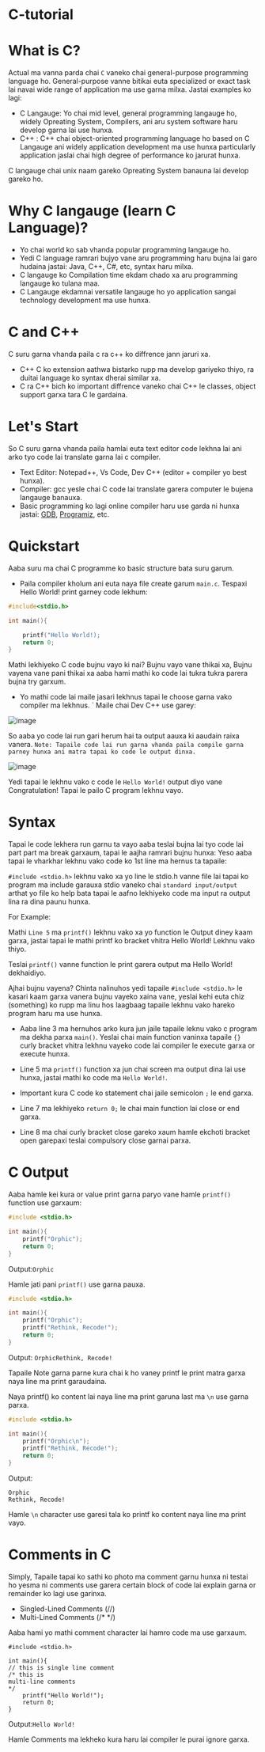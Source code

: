 # C-tutorial

# What is C?
 Actual ma vanna parda chai `C` vaneko chai general-purpose programming language ho.
 General-purpose vanne bitikai euta specialized or exact task lai navai wide range of application ma use garna milxa.
Jastai examples ko lagi:

- C Langauge: Yo chai mid level, general programming langauge ho, widely Opreating System, Compilers, ani aru system software haru develop garna lai use hunxa.
- C++ : C++ chai object-oriented programming language ho based on C Langauge ani widely application development ma use hunxa particularly application jaslai chai high degree of performance ko jarurat hunxa.

C langauge chai unix naam gareko Opreating System banauna lai develop gareko ho.

# Why C langauge (learn C Language)?

- Yo chai world ko sab vhanda popular programming langauge ho.
- Yedi C language ramrari bujyo vane aru programming haru bujna lai garo hudaina jastai: Java, C++, C#, etc, syntax haru milxa.
- C langauge ko Compilation time ekdam chado xa aru programming langauge ko tulana maa.
- C Langauge ekdamnai versatile langauge ho yo application sangai technology development ma use hunxa.

# C and C++
C suru garna vhanda paila c ra c++ ko diffrence jann jaruri xa.

- C++ C ko extension aathwa bistarko rupp ma develop gariyeko thiyo, ra duitai language ko syntax dherai similar xa.
- C ra C++ bich ko important diffrence vaneko chai C++ le  classes, object support garxa tara C le gardaina.

# Let's Start
So C suru garna vhanda paila hamlai euta text editor code lekhna lai ani arko tyo code lai translate garna lai c compiler.
- Text Editor: Notepad++, Vs Code, Dev C++ (editor + compiler yo best hunxa).
- Compiler: gcc yesle chai C code lai translate garera computer le bujena langauge banauxa.
- Basic programming ko lagi online compiler haru use garda ni hunxa jastai: [GDB](https://www.onlinegdb.com/), [Programiz](https://www.programiz.com/c-programming/online-compiler/), etc.

# Quickstart
Aaba suru ma chai C programme ko basic structure bata suru garum.
- Paila compiler kholum ani euta naya file create garum `main.c`.
Tespaxi Hello World! print garney code lekhum:
```C
#include<stdio.h>

int main(){

    printf("Hello World!);
    return 0;
}
```
Mathi lekhiyeko C code bujnu vayo ki nai? Bujnu vayo vane thikai xa, Bujnu vayena vane pani thikai xa aaba hami mathi ko code lai tukra tukra parera bujna try garxum.

- Yo mathi code lai maile jasari lekhnus tapai le choose garna vako compiler ma lekhnus. 
` Maile chai Dev C++ use garey:

![image](https://user-images.githubusercontent.com/67673221/209978594-896b28be-18e1-4570-8e91-6bb330173441.png)



So aaba yo code lai run gari herum hai ta output aauxa ki aaudain raixa vanera.
`Note: Tapaile code lai run garna vhanda paila compile garna parney hunxa ani matra tapai ko code le output dinxa.`

![image](https://user-images.githubusercontent.com/67673221/209978704-452ab55e-f44c-4e0e-a82f-68b4657956ba.png)


Yedi tapai le lekhnu vako c code le `Hello World!`  output diyo vane Congratulation! Tapai le pailo C program lekhnu vayo.

# Syntax
Tapai le  code lekhera run garnu ta vayo aaba teslai bujna lai tyo code lai part part ma break garxaum, tapai le aajha ramrari bujnu hunxa:
Yeso aaba tapai le vharkhar lekhnu vako code ko 1st line ma hernus ta tapaile:

`#include <stdio.h>` lekhnu vako xa yo line le stdio.h vanne file lai tapai ko program ma include garauxa stdio vaneko chai `standard input/output` arthat yo file ko help bata tapai le aafno lekhiyeko code ma input ra output lina ra dina paunu hunxa.

For Example: 

Mathi `Line 5` ma `printf()` lekhnu vako xa yo function le Output diney kaam garxa, jastai tapai le mathi printf ko bracket vhitra Hello World! Lekhnu vako thiyo.

Teslai `printf()` vanne function le print garera output ma Hello World! dekhaidiyo.

Ajhai bujnu vayena? Chinta nalinuhos yedi tapaile `#include <stdio.h>` le kasari  kaam garxa vanera bujnu vayeko xaina vane, yeslai kehi euta chiz (something) ko rupp ma linu hos laagbaag tapaile lekhnu vako hareko program haru ma use hunxa.


- Aaba line 3 ma hernuhos arko kura jun jaile tapaile leknu vako c program ma dekha parxa `main()`. Yeslai chai main function vaninxa tapaile `{}` curly bracket vhitra lekhnu vayeko code lai compiler le execute garxa or execute hunxa.
- Line 5 ma `printf()` function xa jun chai screen ma output dina lai use hunxa, jastai mathi ko code ma `Hello World!`.

- Important kura C code ko statement chai jaile semicolon `;` le end garxa.
- Line 7 ma lekhiyeko `return 0;` le chai main function lai close or end garxa.
- Line 8 ma chai curly bracket close gareko xaum hamle ekchoti bracket open garepaxi teslai compulsory close garnai parxa.

# C Output 
Aaba hamle kei kura or value print garna paryo vane hamle `printf()` function use garxaum:

```C
#include <stdio.h>

int main(){
    printf("Orphic");
    return 0;
}
```
Output:`Orphic`

Hamle jati pani `printf()` use garna pauxa.
```C
#include <stdio.h>

int main(){
    printf("Orphic");
    printf("Rethink, Recode!");
    return 0;
}
```
Output: `OrphicRethink, Recode!`

Tapaile Note garna parne kura chai k ho vaney printf le print matra garxa naya line ma print garaudaina.

Naya printf() ko content lai naya line ma print garuna last ma `\n` use garna parxa.

```C
#include <stdio.h>

int main(){
    printf("Orphic\n");
    printf("Rethink, Recode!");
    return 0;
}
```
Output: 
```
Orphic
Rethink, Recode!
```
Hamle `\n` character use garesi tala ko printf ko content naya line ma print vayo.

# Comments in C
Simply, Tapaile tapai ko sathi ko photo ma comment garnu hunxa ni testai ho yesma ni comments use garera certain block of code lai explain garna or remainder ko lagi use garinxa.

 - Singled-Lined Comments (//)
 - Multi-Lined Comments (/*   */)

 Aaba hami yo mathi comment character lai hamro code ma use garxaum.

 ```
 #include <stdio.h>

 int main(){
// this is single line comment
/* this is
multi-line comments
*/
     printf("Hello World!");
     return 0;
 }
 ```
 Output:`Hello World!`

Hamle Comments ma lekheko kura haru lai compiler le purai ignore garxa.






